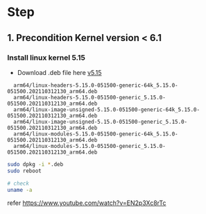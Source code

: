 # Step
## 1. Precondition Kernel version < 6.1
### Install linux kernel 5.15
- Download .deb file here [v5.15](https://kernel.ubuntu.com/mainline/v5.15/)
```
  arm64/linux-headers-5.15.0-051500-generic-64k_5.15.0-051500.202110312130_arm64.deb
  arm64/linux-headers-5.15.0-051500-generic_5.15.0-051500.202110312130_arm64.deb
  arm64/linux-image-unsigned-5.15.0-051500-generic-64k_5.15.0-051500.202110312130_arm64.deb
  arm64/linux-image-unsigned-5.15.0-051500-generic_5.15.0-051500.202110312130_arm64.deb
  arm64/linux-modules-5.15.0-051500-generic-64k_5.15.0-051500.202110312130_arm64.deb
  arm64/linux-modules-5.15.0-051500-generic_5.15.0-051500.202110312130_arm64.deb
```
```bash
sudo dpkg -i *.deb
sudo reboot

# check
uname -a
```

refer 
https://www.youtube.com/watch?v=EN2p3Xc8rTc
